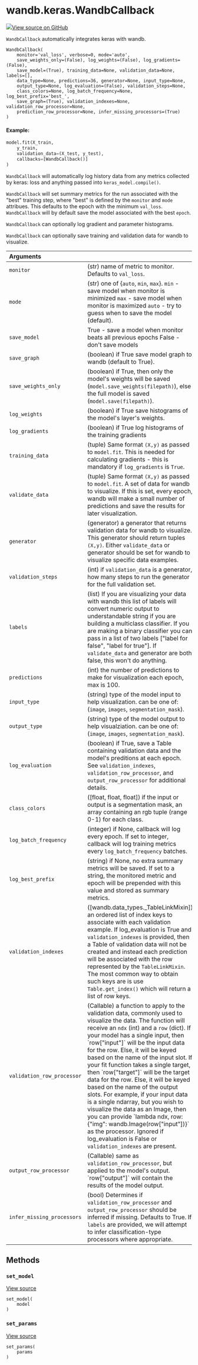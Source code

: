 # wandb.keras.WandbCallback

[![](https://www.tensorflow.org/images/GitHub-Mark-32px.png)View source on GitHub](https://www.github.com/wandb/client/tree/v0.10.31.dev1/wandb/integration/keras/keras.py#L214-L888)

`WandbCallback` automatically integrates keras with wandb.

```text
WandbCallback(
    monitor='val_loss', verbose=0, mode='auto',
    save_weights_only=(False), log_weights=(False), log_gradients=(False),
    save_model=(True), training_data=None, validation_data=None, labels=[],
    data_type=None, predictions=36, generator=None, input_type=None,
    output_type=None, log_evaluation=(False), validation_steps=None,
    class_colors=None, log_batch_frequency=None, log_best_prefix='best_',
    save_graph=(True), validation_indexes=None, validation_row_processor=None,
    prediction_row_processor=None, infer_missing_processors=(True)
)
```

#### Example:

```python
model.fit(X_train,
    y_train,
    validation_data=(X_test, y_test),
    callbacks=[WandbCallback()]
)
```

`WandbCallback` will automatically log history data from any metrics collected by keras: loss and anything passed into `keras_model.compile()`.

`WandbCallback` will set summary metrics for the run associated with the "best" training step, where "best" is defined by the `monitor` and `mode` attribues. This defaults to the epoch with the minimum `val_loss`. `WandbCallback` will by default save the model associated with the best `epoch`.

`WandbCallback` can optionally log gradient and parameter histograms.

`WandbCallback` can optionally save training and validation data for wandb to visualize.

| Arguments |  |
| :--- | :--- |
|  `monitor` |  \(str\) name of metric to monitor. Defaults to `val_loss`. |
|  `mode` |  \(str\) one of {`auto`, `min`, `max`}. `min` - save model when monitor is minimized `max` - save model when monitor is maximized `auto` - try to guess when to save the model \(default\). |
|  `save_model` |  True - save a model when monitor beats all previous epochs False - don't save models |
|  `save_graph` |  \(boolean\) if True save model graph to wandb \(default to True\). |
|  `save_weights_only` |  \(boolean\) if True, then only the model's weights will be saved \(`model.save_weights(filepath)`\), else the full model is saved \(`model.save(filepath)`\). |
|  `log_weights` |  \(boolean\) if True save histograms of the model's layer's weights. |
|  `log_gradients` |  \(boolean\) if True log histograms of the training gradients |
|  `training_data` |  \(tuple\) Same format `(X,y)` as passed to `model.fit`. This is needed for calculating gradients - this is mandatory if `log_gradients` is `True`. |
|  `validate_data` |  \(tuple\) Same format `(X,y)` as passed to `model.fit`. A set of data for wandb to visualize. If this is set, every epoch, wandb will make a small number of predictions and save the results for later visualization. |
|  `generator` |  \(generator\) a generator that returns validation data for wandb to visualize. This generator should return tuples `(X,y)`. Either `validate_data` or generator should be set for wandb to visualize specific data examples. |
|  `validation_steps` |  \(int\) if `validation_data` is a generator, how many steps to run the generator for the full validation set. |
|  `labels` |  \(list\) If you are visualizing your data with wandb this list of labels will convert numeric output to understandable string if you are building a multiclass classifier. If you are making a binary classifier you can pass in a list of two labels \["label for false", "label for true"\]. If `validate_data` and generator are both false, this won't do anything. |
|  `predictions` |  \(int\) the number of predictions to make for visualization each epoch, max is 100. |
|  `input_type` |  \(string\) type of the model input to help visualization. can be one of: \(`image`, `images`, `segmentation_mask`\). |
|  `output_type` |  \(string\) type of the model output to help visualziation. can be one of: \(`image`, `images`, `segmentation_mask`\). |
|  `log_evaluation` |  \(boolean\) if True, save a Table containing validation data and the model's preditions at each epoch. See `validation_indexes`, `validation_row_processor`, and `output_row_processor` for additional details. |
|  `class_colors` |  \(\[float, float, float\]\) if the input or output is a segmentation mask, an array containing an rgb tuple \(range 0-1\) for each class. |
|  `log_batch_frequency` |  \(integer\) if None, callback will log every epoch. If set to integer, callback will log training metrics every `log_batch_frequency` batches. |
|  `log_best_prefix` |  \(string\) if None, no extra summary metrics will be saved. If set to a string, the monitored metric and epoch will be prepended with this value and stored as summary metrics. |
|  `validation_indexes` |  \(\[wandb.data\_types.\_TableLinkMixin\]\) an ordered list of index keys to associate with each validation example. If log\_evaluation is True and `validation_indexes` is provided, then a Table of validation data will not be created and instead each prediction will be associated with the row represented by the `TableLinkMixin`. The most common way to obtain such keys are is use `Table.get_index()` which will return a list of row keys. |
|  `validation_row_processor` |  \(Callable\) a function to apply to the validation data, commonly used to visualize the data. The function will receive an `ndx` \(int\) and a `row` \(dict\). If your model has a single input, then \`row\["input"\]\` will be the input data for the row. Else, it will be keyed based on the name of the input slot. If your fit function takes a single target, then \`row\["target"\]\` will be the target data for the row. Else, it will be keyed based on the name of the output slots. For example, if your input data is a single ndarray, but you wish to visualize the data as an Image, then you can provide \`lambda ndx, row: {"img": wandb.Image\(row\["input"\]\)}\` as the processor. Ignored if log\_evaluation is False or `validation_indexes` are present. |
|  `output_row_processor` |  \(Callable\) same as `validation_row_processor`, but applied to the model's output. \`row\["output"\]\` will contain the results of the model output. |
|  `infer_missing_processors` |  \(bool\) Determines if `validation_row_processor` and `output_row_processor` should be inferred if missing. Defaults to True. If `labels` are provided, we will attempt to infer classification-type processors where appropriate. |

## Methods

### `set_model` <a id="set_model"></a>

[View source](https://www.github.com/wandb/client/tree/v0.10.31.dev1/wandb/integration/keras/keras.py#L446-L455)

```text
set_model(
    model
)
```

### `set_params` <a id="set_params"></a>

[View source](https://www.github.com/wandb/client/tree/v0.10.31.dev1/wandb/integration/keras/keras.py#L443-L444)

```text
set_params(
    params
)
```

